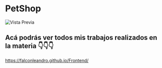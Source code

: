 # PetShop


![Vista Previa](../img/unknown.png)



## Acá podrás ver todos mis trabajos realizados en la materia 👇👇👇

https://falconleandro.github.io/Frontend/

